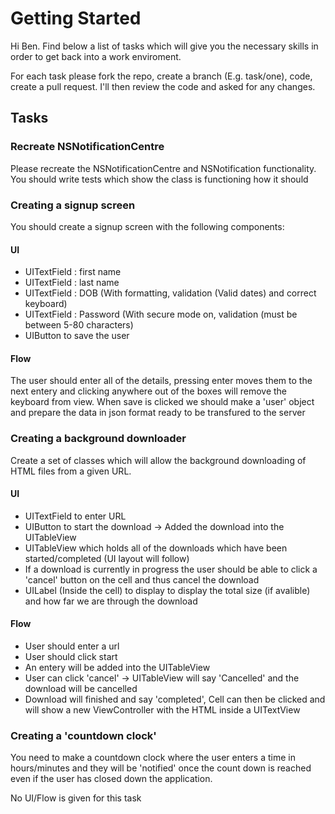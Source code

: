 # Getting Started

Hi Ben. Find below a list of tasks which will give you the necessary skills in order to get back into a work enviroment.

For each task please fork the repo, create a branch (E.g. task/one), code, create a pull request. I'll then review the code and asked for any changes.

## Tasks

### Recreate NSNotificationCentre
Please recreate the NSNotificationCentre and NSNotification functionality. You should write tests which show the class is functioning how it should

### Creating a signup screen
You should create a signup screen with the following components: 

#### UI

* UITextField : first name
* UITextField : last name
* UITextField : DOB (With formatting, validation (Valid dates) and correct keyboard)
* UITextField : Password (With secure mode on, validation (must be between 5-80 characters)
* UIButton to save the user

#### Flow

The user should enter all of the details, pressing enter moves them to the next entery and clicking anywhere out of the boxes will remove the keyboard from view. When save is clicked we should make a 'user' object and prepare the data in json format ready to be transfured to the server

### Creating a background downloader
Create a set of classes which will allow the background downloading of HTML files from a given URL.

#### UI

* UITextField to enter URL
* UIButton to start the download -> Added the download into the UITableView
* UITableView which holds all of the downloads which have been started/completed (UI layout will follow)
* If a download is currently in progress the user should be able to click a 'cancel' button on the cell and thus cancel the download
* UILabel (Inside the cell) to display to display the total size (if avalible) and how far we are through the download

#### Flow

* User should enter a url
* User should click start
* An entery will be added into the UITableView
* User can click 'cancel' -> UITableView will say 'Cancelled' and the download will be cancelled
* Download will finished and say 'completed', Cell can then be clicked and will show a new ViewController with the HTML inside a UITextView

### Creating a 'countdown clock'
You need to make a countdown clock where the user enters a time in hours/minutes and they will be 'notified' once the count down is reached even if the user has closed down the application.

No UI/Flow is given for this task
